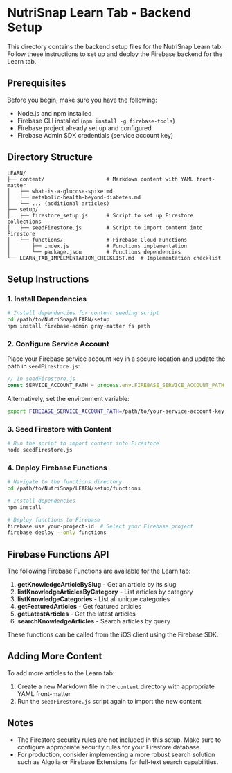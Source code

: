 # NutriSnap Learn Tab - Backend Setup

This directory contains the backend setup files for the NutriSnap Learn tab. Follow these instructions to set up and deploy the Firebase backend for the Learn tab.

## Prerequisites

Before you begin, make sure you have the following:

- Node.js and npm installed
- Firebase CLI installed (`npm install -g firebase-tools`)
- Firebase project already set up and configured
- Firebase Admin SDK credentials (service account key)

## Directory Structure

```
LEARN/
├── content/                    # Markdown content with YAML front-matter
│   ├── what-is-a-glucose-spike.md
│   └── metabolic-health-beyond-diabetes.md
│   └── ... (additional articles)
├── setup/
│   ├── firestore_setup.js      # Script to set up Firestore collections
│   ├── seedFirestore.js        # Script to import content into Firestore
│   └── functions/              # Firebase Cloud Functions
│       ├── index.js            # Functions implementation
│       └── package.json        # Functions dependencies
└── LEARN_TAB_IMPLEMENTATION_CHECKLIST.md  # Implementation checklist
```

## Setup Instructions

### 1. Install Dependencies

```bash
# Install dependencies for content seeding script
cd /path/to/NutriSnap/LEARN/setup
npm install firebase-admin gray-matter fs path
```

### 2. Configure Service Account

Place your Firebase service account key in a secure location and update the path in `seedFirestore.js`:

```javascript
// In seedFirestore.js
const SERVICE_ACCOUNT_PATH = process.env.FIREBASE_SERVICE_ACCOUNT_PATH || '/path/to/your-service-account-key.json';
```

Alternatively, set the environment variable:

```bash
export FIREBASE_SERVICE_ACCOUNT_PATH=/path/to/your-service-account-key.json
```

### 3. Seed Firestore with Content

```bash
# Run the script to import content into Firestore
node seedFirestore.js
```

### 4. Deploy Firebase Functions

```bash
# Navigate to the functions directory
cd /path/to/NutriSnap/LEARN/setup/functions

# Install dependencies
npm install

# Deploy functions to Firebase
firebase use your-project-id  # Select your Firebase project
firebase deploy --only functions
```

## Firebase Functions API

The following Firebase Functions are available for the Learn tab:

1. **getKnowledgeArticleBySlug** - Get an article by its slug
2. **listKnowledgeArticlesByCategory** - List articles by category
3. **listKnowledgeCategories** - List all unique categories
4. **getFeaturedArticles** - Get featured articles
5. **getLatestArticles** - Get the latest articles
6. **searchKnowledgeArticles** - Search articles by query

These functions can be called from the iOS client using the Firebase SDK.

## Adding More Content

To add more articles to the Learn tab:

1. Create a new Markdown file in the `content` directory with appropriate YAML front-matter
2. Run the `seedFirestore.js` script again to import the new content

## Notes

- The Firestore security rules are not included in this setup. Make sure to configure appropriate security rules for your Firestore database.
- For production, consider implementing a more robust search solution such as Algolia or Firebase Extensions for full-text search capabilities.

